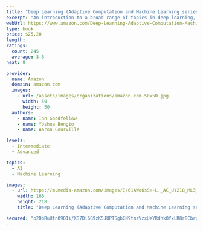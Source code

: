 ```yaml
---
title: "Deep Learning (Adaptive Computation and Machine Learning series)"
excerpt: "An introduction to a broad range of topics in deep learning, covering mathematical and conceptual background, deep learning techniques used in industry, and research perspectives."
webUrl: https://www.amazon.com/Deep-Learning-Adaptive-Computation-Machine/dp/0262035618/
type: book
price: $25.20
length: 
ratings:
  count: 245
  average: 3.8
heat: 8

provider:
  name: Amazon
  domain: amazon.com
  images:
    - url: /assets/images/organizations/amazon.com-50x50.jpg
      width: 50
      height: 50
  authors:
    - name: Ian Goodfellow
    - name: Yoshua Bengio
    - name: Aaron Courville

levels:
  - Intermediate
  - Advanced

topics:
  - AI
  - Machine Learning

images:
  - url: https://m.media-amazon.com/images/I/61AWo6sS+-L._AC_UY218_ML3_.jpg
    width: 166
    height: 218
    title: "Deep Learning (Adaptive Computation and Machine Learning series)"

secured: "p2DbRuUtn09Q1i/XS7Dl6G9zK5JUPTSgbCN9tmrVzxUeYRdhk0YxLR8r8CbrgV8Mdh7aqc0wBah0yZRqiaGV2lCP8cj6Io46lAbSLIe5q18QEdyw5z5Jr7bZQ49Jk19GbLTlaT9haolUPC8jGH98AFrVEWk002vV2PDwowvSiotRnLh+eCby0Xt/2AZRmKKZWu8V6NM9LFKz8WE5NhAJeJXjCM8bjy/tBIqK3UYl7qCnhAUCuSbcVoyjJ2SXE/Jxn11yGw/6andAgYl2H40tjA==;hRKuYwnKAJVZGH0m3W2xow=="
---
```


